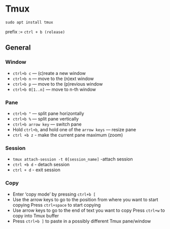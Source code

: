 # Tmux

```
sudo apt install tmux
```
prefix := `ctrl + b (release)`

## General

### Window
* `ctrl+b c` — (c)reate a new window
* `ctrl+b n` — move to the (n)ext window
* `ctrl+b p` — move to the (p)revious window
* `ctrl+b 0[1..n]` — move to n-th window

### Pane
* `ctrl+b "` — split pane horizontally
* `ctrl+b %` — split pane vertically
* `ctrl+b arrow key` — switch pane
* Hold `ctrl+b`, and hold one of the `arrow keys` — resize pane
* `ctrl +b z` - make the current pane maximum (zoom)

### Session
* `tmux attach-session -t 0[session_name]` -attach session
* `ctrl +b d` - detach session
* `ctrl + d` - exit session

### Copy

* Enter ‘copy mode’ by pressing `ctrl+b [`
* Use the arrow keys to go to the position from where you want to start copying
Press `ctrl+space` to start copying
* Use arrow keys to go to the end of text you want to copy
Press  `ctrl+w` to copy into Tmux buffer
* Press `ctrl+b ]` to paste in a possibly different Tmux pane/window
